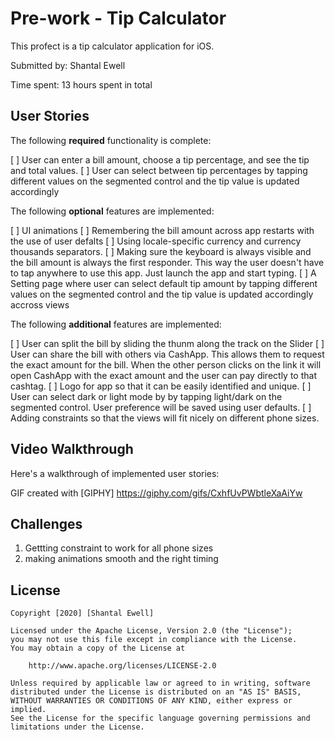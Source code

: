 # Pre-work - Tip Calculator

This profect is a tip calculator application for iOS.

Submitted by: Shantal Ewell

Time spent: 13 hours spent in total

## User Stories

The following **required** functionality is complete:

  [ ] User can enter a bill amount, choose a tip percentage, and see the tip and total values.
  [ ] User can select between tip percentages by tapping different values on the segmented control and the tip value is updated accordingly

The following **optional** features are implemented:

  [ ] UI animations
  [ ] Remembering the bill amount across app restarts with the use of user defalts
  [ ] Using locale-specific currency and currency thousands separators.
  [ ] Making sure the keyboard is always visible and the bill amount is always the first responder. This way the user doesn't have to tap anywhere to use this app. 
      Just launch the app and start typing.
  [ ] A Setting page where user can select default tip amount by tapping different values on the segmented control and the tip value is updated accordingly accross views


The following **additional** features are implemented:

  [ ] User can split the bill by sliding the thunm along the track on the Slider
  [ ] User can share the bill with others via CashApp. This allows them to request the exact amount for the  bill. When the other person clicks on the link it will open 
      CashApp with the exact amount and the user can pay directly to that cashtag.
  [ ] Logo for app so that it can be easily identified and unique.
  [ ] User can select dark or light mode by by tapping light/dark on the segmented control. User preference will be saved using user defaults. 
  [ ] Adding constraints so that the views will fit nicely on different phone sizes.
      

## Video Walkthrough

Here's a walkthrough of implemented user stories:

GIF created with [GIPHY] https://giphy.com/gifs/CxhfUvPWbtleXaAiYw

## Challenges

  1. Gettting constraint to work for all phone sizes
  2. making animations smooth and the right timing

## License

    Copyright [2020] [Shantal Ewell]

    Licensed under the Apache License, Version 2.0 (the "License");
    you may not use this file except in compliance with the License.
    You may obtain a copy of the License at

        http://www.apache.org/licenses/LICENSE-2.0

    Unless required by applicable law or agreed to in writing, software
    distributed under the License is distributed on an "AS IS" BASIS,
    WITHOUT WARRANTIES OR CONDITIONS OF ANY KIND, either express or implied.
    See the License for the specific language governing permissions and
    limitations under the License.

